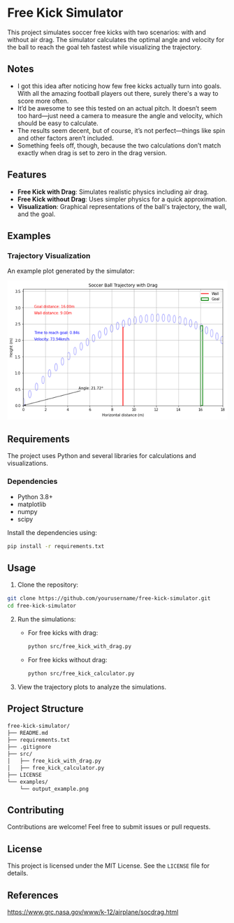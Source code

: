 # Free Kick Simulator

This project simulates soccer free kicks with two scenarios: with and without air drag. The simulator calculates the optimal angle and velocity for the ball to reach the goal teh fastest while visualizing the trajectory.

## Notes
- I got this idea after noticing how few free kicks actually turn into goals. With all the amazing football players out there, surely there's a way to score more often.
- It’d be awesome to see this tested on an actual pitch. It doesn’t seem too hard—just need a camera to measure the angle and velocity, which should be easy to calculate.
- The results seem decent, but of course, it’s not perfect—things like spin and other factors aren’t included.
- Something feels off, though, because the two calculations don’t match exactly when drag is set to zero in the drag version.

## Features

- **Free Kick with Drag**: Simulates realistic physics including air drag.
- **Free Kick without Drag**: Uses simpler physics for a quick approximation.
- **Visualization**: Graphical representations of the ball's trajectory, the wall, and the goal.

## Examples

### Trajectory Visualization

An example plot generated by the simulator:

![Example Output](examples/with_drag.png)

## Requirements

The project uses Python and several libraries for calculations and visualizations.

### Dependencies
- Python 3.8+
- matplotlib
- numpy
- scipy

Install the dependencies using:
```bash
pip install -r requirements.txt
```

## Usage

1. Clone the repository:
```bash
git clone https://github.com/yourusername/free-kick-simulator.git
cd free-kick-simulator
```

2. Run the simulations:
   - For free kicks with drag:
     ```bash
     python src/free_kick_with_drag.py
     ```
   - For free kicks without drag:
     ```bash
     python src/free_kick_calculator.py
     ```

3. View the trajectory plots to analyze the simulations.

## Project Structure
```
free-kick-simulator/
├── README.md
├── requirements.txt
├── .gitignore
├── src/
│   ├── free_kick_with_drag.py
│   ├── free_kick_calculator.py
├── LICENSE
└── examples/
    └── output_example.png
```

## Contributing

Contributions are welcome! Feel free to submit issues or pull requests.

## License

This project is licensed under the MIT License. See the `LICENSE` file for details.

## References

https://www.grc.nasa.gov/www/k-12/airplane/socdrag.html
